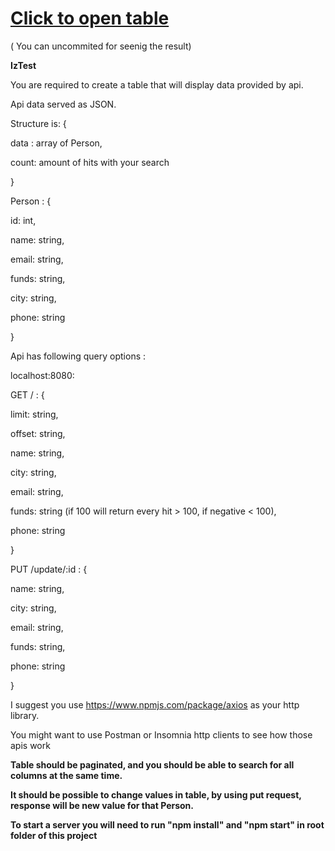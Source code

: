 # [Click to open table]( https://svitlanatsupryk-jul18.github.io/Table-with-search/)

( You can uncommited for seenig the result)

**IzTest**
  

You are required to create a table that will display data provided by api.

Api data served as JSON.

Structure is: {

data : array of Person,

count: amount of hits with your search

}

Person : {

id: int,

name: string,

email: string,

funds: string,

city: string,

phone: string

}

Api has following query options :

  

localhost:8080:

GET / : {

limit: string,

offset: string,

name: string,

city: string,

email: string,

funds: string (if 100 will return every hit > 100, if negative < 100),

phone: string

}

PUT /update/:id : {

name: string,

city: string,

email: string,

funds: string,

phone: string

}

  

I suggest you use https://www.npmjs.com/package/axios as your http library.

You might want to use Postman or Insomnia http clients to see how those apis work

**Table should be paginated, and you should be able to search for all columns at the same time.**

**It should be possible to change values in table, by using put request, response will be new value for that Person.**
  
**To start a server you will need to run "npm install" and "npm start" in root folder of this project**
